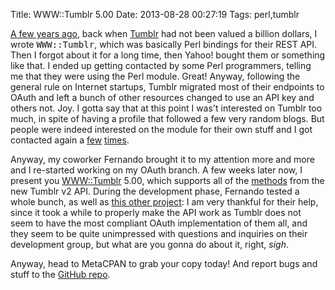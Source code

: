 Title: WWW::Tumblr 5.00
Date: 2013-08-28 00:27:19
Tags: perl,tumblr

<a href="http://damog.net/blog/www-tumblr.html">A few years ago</a>, back when
<a href="http://tumblr.com">Tumblr</a> had not been valued a billion dollars,
I wrote <tt>WWW::Tumblr</tt>, which was basically Perl bindings for their REST
API. Then I forgot about it for a long time, then Yahoo! bought them or something
like that. I ended up getting contacted by some Perl programmers, telling me that
they were using the Perl module. Great! Anyway, following the general rule on
Internet startups, Tumblr migrated most of their endpoints to OAuth and left a
bunch of other resources changed to use an API key and others not. Joy. I gotta
say that at this point I was't interested on Tumblr too much, in spite of having
a profile that followed a few very random blogs.
But people were indeed interested on the module for their own stuff and I got contacted
again a <a href="https://rt.cpan.org/Public/Bug/Display.html?id=86769">few</a> <a
href="https://github.com/damog/www-tumblr/issues/2">times</a>.

Anyway, my coworker Fernando brought it to my attention more and more and I
re-started working on my OAuth branch. A few weeks later now, I present you <a
href="http://https://metacpan.org/module/WWW::Tumblr">WWW::Tumblr</a> 5.00, which
supports all of the <a href="http://www.tumblr.com/docs/en/api/v2">methods</a>
from the new Tumblr v2 API. During the development
phase, Fernando tested a whole bunch, as well as <a
href="http://yeupou.wordpress.com/2013/08/08/managing-a-tumblr-posts-queue-locally-with-tags/">this
other project</a>: I am very thankful for their help, since it took a while to
properly make the API work as Tumblr does not seem to have the most compliant OAuth
implementation of them all, and they seem to be quite unimpressed with questions
and inquiries on their development group, but what are you gonna do about it,
right, *sigh*.

Anyway, head to MetaCPAN to grab your copy today! And report bugs and stuff to
the <a href="http://github.com/damog/www-tumblr">GitHub repo</a>.


